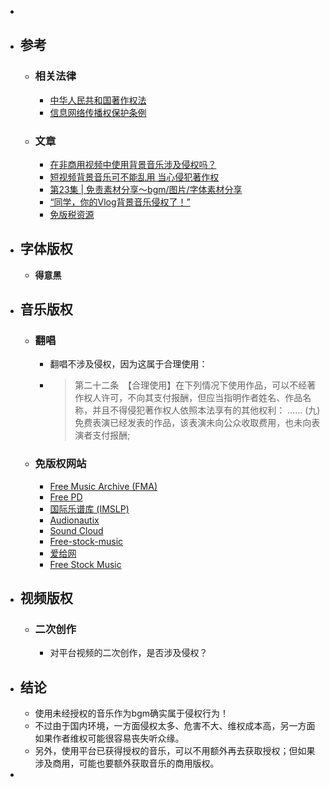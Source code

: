 -
- ## 参考
	- ### 相关法律
		- [中华人民共和国著作权法](https://enipc.court.gov.cn/zh-cn/news/view-405.html)
		- [信息网络传播权保护条例](https://www.gov.cn/zhengce/2020-12/27/content_5573516.htm)
	- ### 文章
		- [在非商用视频中使用背景音乐涉及侵权吗？](https://www.zhihu.com/question/391291934)
		- [短视频背景音乐可不能乱用 当心侵犯著作权](https://news.cctv.com/2023/05/12/ARTIdai6UKYjPZAi3t0XdZgh230512.shtml)
		- [第23集 | 免责素材分享～bgm/图片/字体素材分享](https://www.douyin.com/video/7105010605609766159)
		- [“同学，你的Vlog背景音乐侵权了！”](https://zhuanlan.zhihu.com/p/141954622)
		- [免版税资源](https://zhuanlan.zhihu.com/p/178557793)
- ## 字体版权
	- **得意黑**
- ## 音乐版权
	- ### 翻唱
		- 翻唱不涉及侵权，因为这属于合理使用：
		- > 第二十二条　【合理使用】在下列情况下使用作品，可以不经著作权人许可，不向其支付报酬，但应当指明作者姓名、作品名称，并且不得侵犯著作权人依照本法享有的其他权利：
		  ……
		  (九)免费表演已经发表的作品，该表演未向公众收取费用，也未向表演者支付报酬;
	- ### 免版权网站
		- [Free Music Archive (FMA)](https://freemusicarchive.org/home)
		- [Free PD](https://freepd.com/)
		- [国际乐谱库 (IMSLP)](https://imslp.org/)
		- [Audionautix](https://audionautix.com/)
		- [Sound Cloud](https://soundcloud.com/)
		- [Free-stock-music](https://www.free-stock-music.com/)
		- [爱给网](https://www.aigei.com/)
		- [Free Stock Music](https://www.free-stock-music.com/)
- ## 视频版权
	- ### 二次创作
		- 对平台视频的二次创作，是否涉及侵权？
- ## 结论
	- 使用未经授权的音乐作为bgm确实属于侵权行为！
	- 不过由于国内环境，一方面侵权太多、危害不大、维权成本高，另一方面如果作者维权可能很容易丧失听众缘。
	- 另外，使用平台已获得授权的音乐，可以不用额外再去获取授权；但如果涉及商用，可能也要额外获取音乐的商用版权。
-